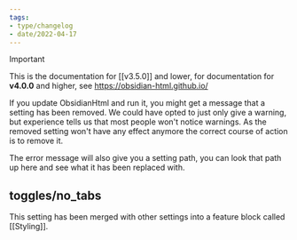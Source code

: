 ```yaml
---
tags:
- type/changelog
- date/2022-04-17
---
```

>[!important]
> This is the documentation for [[v3.5.0]] and lower, for documentation for **v4.0.0** and higher, see https://obsidian-html.github.io/

If you update ObsidianHtml and run it, you might get a message that a setting has been removed. We could have opted to just only give a warning, but experience tells us that most people won't notice warnings. As the removed setting won't have any effect anymore the correct course of action is to remove it.

The error message will also give you a setting path, you can look that path up here and see what it has been replaced with.

## toggles/no_tabs
This setting has been merged with other settings into a feature block called [[Styling]].